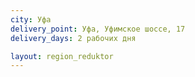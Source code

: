 ```yaml
---
city: Уфа
delivery_point: Уфа, Уфимское шоссе, 17
delivery_days: 2 рабочих дня

layout: region_reduktor
---
```

